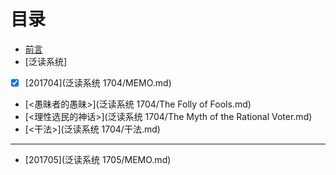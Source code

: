 # 目录
- [前言](01.md)
- [泛读系统]
- [x] [201704](泛读系统 1704/MEMO.md)
 - [<愚昧者的愚昧>](泛读系统 1704/The Folly of Fools.md)
 - [<理性选民的神话>](泛读系统 1704/The Myth of the Rational Voter.md)
 - [<干法>](泛读系统 1704/干法.md)

***
- [201705](泛读系统 1705/MEMO.md)
